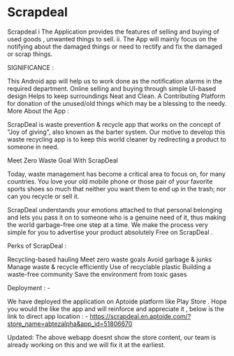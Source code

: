 # Scrapdeal
Scrapdeal
i The Application provides the features of selling and buying of used goods , unwanted things to sell.
ii. The App will mainly focus on the notifying about the damaged things or need to rectify and fix the damaged or scrap things.

SIGNIFICANCE :

This Android app will help us to work done as the notification alarms in the required department.
Online selling and buying through simple UI-based design
Helps to keep surroundings Neat and Clean.
A Contributing Platform for donation of the unused/old things which may be a blessing to the needy.
More About the App :

ScrapDeal is waste prevention & recycle app that works on the concept of "Joy of giving", also known as the barter system. Our motive to develop this waste recycling app is to keep this world cleaner by redirecting a product to someone in need.

Meet Zero Waste Goal With ScrapDeal

Today, waste management has become a critical area to focus on, for many countries. You love your old mobile phone or those pair of your favorite sports shoes so much that neither you want them to end up in the trash; nor can you recycle or sell it.

ScrapDeal understands your emotions attached to that personal belonging and lets you pass it on to someone who is a genuine need of it, thus making the world garbage-free one step at a time. We make the process very simple for you to advertise your product absolutely Free on ScrapDeal .

Perks of ScrapDeal :

Recycling-based hauling Meet zero waste goals Avoid garbage & junks Manage waste & recycle efficiently Use of recyclable plastic Building a waste-free community Save the environment from toxic gases

Deployment : -

We have deployed the application on Aptoide platform like Play Store . Hope you would the like the app and will reinforce and appreciate it , below is the link to direct app location : - https://scrapdeal.en.aptoide.com/?store_name=abtezalpha&app_id=51806670

Updated: The above webapp doesnt show the store content, our team is already working on this and we will fix it at the earliest.




